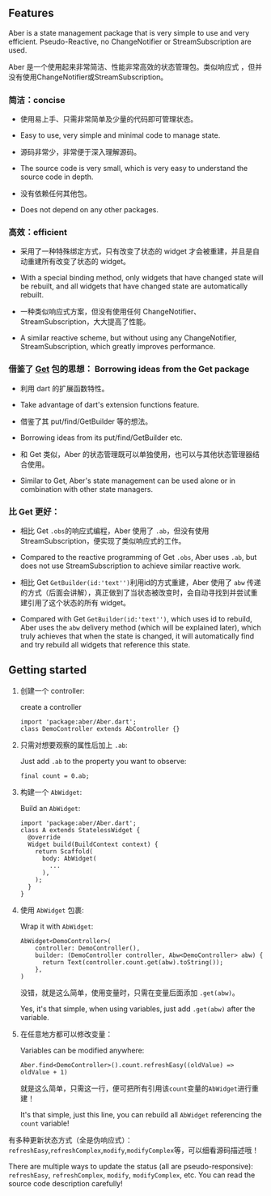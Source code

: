 ## Features

Aber is a state management package that is very simple to use and very efficient. Pseudo-Reactive, no ChangeNotifier or
StreamSubscription are used.

Aber 是一个使用起来非常简洁、性能非常高效的状态管理包。类似响应式 ，但并没有使用ChangeNotifier或StreamSubscription。

### 简洁：concise

- 使用易上手、只需非常简单及少量的代码即可管理状态。
- Easy to use, very simple and minimal code to manage state.


- 源码非常少，非常便于深入理解源码。
- The source code is very small, which is very easy to understand the source code in depth.


- 没有依赖任何其他包。
- Does not depend on any other packages.

### 高效：efficient

- 采用了一种特殊绑定方式，只有改变了状态的 widget 才会被重建，并且是自动重建所有改变了状态的 widget。
- With a special binding method, only widgets that have changed state will be rebuilt, and all widgets that have
  changed state are automatically rebuilt.


- 一种类似响应式方案，但没有使用任何 ChangeNotifier、StreamSubscription，大大提高了性能。
- A similar reactive scheme, but without using any ChangeNotifier, StreamSubscription, which greatly improves
  performance.

### 借鉴了 [Get](https://pub.flutter-io.cn/packages/get) 包的思想： Borrowing ideas from the Get package

- 利用 dart 的扩展函数特性。
- Take advantage of dart's extension functions feature.


- 借鉴了其 put/find/GetBuilder 等的想法。
- Borrowing ideas from its put/find/GetBuilder etc.


- 和 Get 类似，Aber 的状态管理既可以单独使用，也可以与其他状态管理器结合使用。
- Similar to Get, Aber's state management can be used alone or in combination with other state managers.

### 比 Get 更好：

- 相比 Get `.obs`的响应式编程，Aber 使用了 `.ab`，但没有使用 StreamSubscription，便实现了类似响应式的工作。
- Compared to the reactive programming of Get `.obs`, Aber uses `.ab`, but does not use StreamSubscription to achieve
  similar reactive work.


- 相比 Get `GetBuilder(id:'text'')`利用id的方式重建，Aber 使用了 `abw` 传递的方式（后面会讲解），真正做到了当状态被改变时，会自动寻找到并尝试重建引用了这个状态的所有 widget。
- Compared with Get `GetBuilder(id:'text'')`, which uses id to rebuild, Aber uses the `abw` delivery method (which will
  be explained later), which truly achieves that when the state is changed, it will automatically find and try rebuild
  all widgets that reference this state.

## Getting started

1. 创建一个 controller: 

    create a controller
    ```
   import 'package:aber/Aber.dart';
   class DemoController extends AbController {}
   ```

2. 只需对想要观察的属性后加上 `.ab`:

   Just add `.ab` to the property you want to observe:
   ```
   final count = 0.ab;
   ```

3. 构建一个 `AbWidget`:

   Build an `AbWidget`:
    ```
    import 'package:aber/Aber.dart';
    class A extends StatelessWidget {
      @override
      Widget build(BuildContext context) {
        return Scaffold(
          body: AbWidget(
            ...
          ),
        );
      }
    }
    ```

4. 使用 `AbWidget` 包裹:

   Wrap it with `AbWidget`:
    ```
    AbWidget<DemoController>(
        controller: DemoController(),
        builder: (DemoController controller, Abw<DemoController> abw) {
          return Text(controller.count.get(abw).toString());
        },
    )
    ```
   没错，就是这么简单，使用变量时，只需在变量后面添加 `.get(abw)`。

   Yes, it's that simple, when using variables, just add `.get(abw)` after the variable.


6. 在任意地方都可以修改变量：

   Variables can be modified anywhere:
   ```
   Aber.find<DemoController>().count.refreshEasy((oldValue) => oldValue + 1)
   ```

   就是这么简单，只需这一行，便可把所有引用该`count`变量的`AbWidget`进行重建！ 

   It's that simple, just this line, you can rebuild all `AbWidget` referencing the `count` variable!

有多种更新状态方式（全是伪响应式）：`refreshEasy`,`refreshComplex`,`modify`,`modifyComplex`等，可以细看源码描述哦！

There are multiple ways to update the status (all are pseudo-responsive): `refreshEasy`, `refreshComplex`, `modify`, `modifyComplex`, etc. You can read the source code description carefully!


